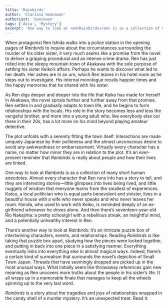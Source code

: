 ```yaml
---
title: 'Rainbirds'
author: 'Clarissa Goenawan'
authorLast: 'Goenawan'
tags: ['Asia', 'Mystery']
excerpt: 'One way to look at <em>Rainbirds</em> is as a collection of many short human anecdotes. Almost every character that Ren runs into has a story to tell, and they are interesting stories&mdash;little glimpses into lives being lived, and little nuggets of wisdom that everyone learns from the smallest of experiences.'
---
```


When protagonist Ren Ishida walks into a police station in the opening pages of *Rainbirds* to inquire about the circumstances surrounding the murder of his older sister, it very much seems like a promise from the novel to deliver a gripping procedural and an intense crime drama. Ren has just rolled into the sleepy mountain town of Akakawa with the sole purpose of settling his sister Keiko’s affairs. Perhaps he wants to discover what led to her death. Her ashes are in an urn, which Ren leaves in his hotel room as he steps out to investigate. His internal monologue recalls happier times and the happy memories that he shared with his sister.

As Ren digs deeper and deeper into the life that Keiko has made for herself in Akakawa, the novel spirals further and further away from that promise. Ren settles in and gradually adapts to town life, and he begins to form relationships with the locals. His role in the story becomes less and less the vengeful brother, and more into a young adult who, like everybody else out there in their 20s, has a lot more on his mind beyond playing amateur detective.

The plot unfolds with a serenity fitting the town itself. Interactions are made uniquely Japanese by their politeness and the almost unconscious desire to avoid any awkwardness or embarrassment. Virtually every character has a name, no matter how minor they are in relation to the plot. It’s an ever-present reminder that *Rainbirds* is really about people and how their lives are linked.

One way to look at *Rainbirds* is as a collection of many short human anecdotes. Almost every character that Ren runs into has a story to tell, and they are interesting stories&mdash;little glimpses into lives being lived, and little nuggets of wisdom that everyone learns from the smallest of experiences. Katou, a local politician who is equal parts benevolent and sinister, lives in a beautiful house with a wife who never speaks and who never leaves her room. Honda, who used to work with Keiko, is reminded deeply of an ex-girlfriend whenever he drives alone. And then there’s seventeen-year-old Rio Nakajima: a pretty schoolgirl with a rebellious streak, an insightful mind, and a potentially unhealthy interest in Ren.

There’s another way to look at *Rainbirds*: it’s an intricate puzzle box of intertwining characters, events, and relationships. Reading *Rainbirds* is like taking that puzzle box apart, studying how the pieces were locked together, and putting in back into one piece in a satisfying manner. Everything eventually links into everything else in almost magical ways. Indeed, there’s a certain kind of surrealism that surrounds the novel’s depiction of Small Town Japan. Threads that have seemingly dropped are picked up in the most unusual ways. What initially seem like throwaway references gain new meaning as Ren uncovers more truths about the people in his sister’s life. It all wraps up in a memorable finale that manages to keep all the wheels spinning up to the very last word.

*Rainbirds* is a story about the tragedies and joys of relationships wrapped in the candy shell of a murder mystery. It’s an unexpected treat. Read it.